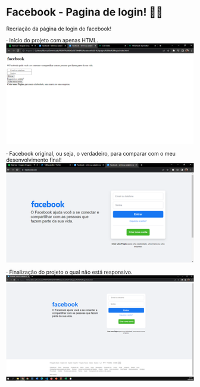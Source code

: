 # Facebook - Pagina de login!  👩‍💻  #
Recriação da página de login do facebook!


·	Início do projeto com apenas HTML.
<img src="apenashtml.png"> 

·	Facebook original, ou seja, o verdadeiro, para comparar com o meu desenvolvimento final!
<img src="facebook-original.png"> 

·	Finalização do projeto o qual não está responsivo.
<img src="terminado.png">
